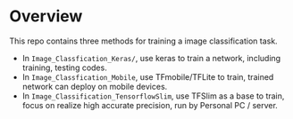 # Overview

This repo contains three methods for training a image classification task.


* In `Image_Classfication_Keras/`, use keras to train a network, including training, testing codes.
* In `Image_Classfication_Mobile`, use TFmobile/TFLite to train, trained network can deploy on mobile devices.
* In `Image_Classification_TensorflowSlim`, use TFSlim as a base to train, focus on realize high accurate precision, run by Personal PC / server.
